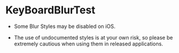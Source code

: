# KeyBoardBlurTest

* Some Blur Styles may be disabled on iOS.

* The use of undocumented styles is at your own risk, so please be extremely cautious when using them in released applications.
